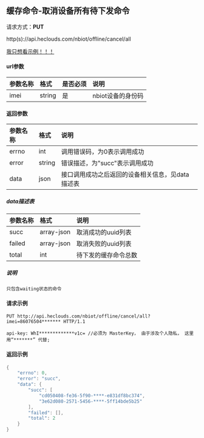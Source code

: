 ﻿缓存命令-取消设备所有待下发命令
---

请求方式：**PUT**

http(s)://api.heclouds.com/nbiot/offline/cancel/all

[我只想看示例！！！](#1)

#### url参数
| 参数名称 | 格式   | 是否必须 | 说明              |
| :------- | :----- | :------- | :---------------- |
| imei     | string | 是       | nbiot设备的身份码 |

#### 返回参数
| 参数名称 | 格式   | 说明                                             |
| :------- | :----- | :----------------------------------------------- |
| errno    | int    | 调用错误码，为0表示调用成功                      |
| error    | string | 错误描述，为"succ"表示调用成功                   |
| data     | json   | 接口调用成功之后返回的设备相关信息，见data描述表 |

##### data描述表
| 参数名称 | 格式   | 说明         |
| :------- | :----- | :----------- |
| succ     | array-json | 取消成功的uuid列表 |
| failed     | array-json |取消失败的uuid列表 |
| total     | int | 待下发的缓存命令总数 |

##### 说明
```text
只包含waiting状态的命令
```

<h4 id="1">请求示例</h2>

```text
PUT http://api.heclouds.com/nbiot/offline/cancel/all?imei=86076504******* HTTP/1.1

api-key: WhI*************v1c= //必须为 MasterKey， 由于涉及个人隐私， 这里用“*******” 代替;
```
#### 返回示例
```java
{
    "errno": 0,
    "error": "succ",
    "data": {
        "succ": [
            "cd050408-fe36-5f90-****-e831df8bc374",
			"3e62d080-2571-5456-****-5ff14bde5b25"
        ],
        "failed": [],
        "total": 2
    }
}
```